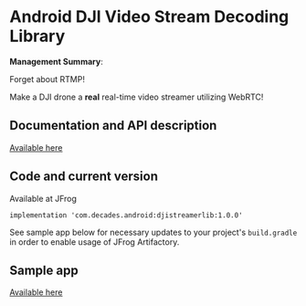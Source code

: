 # Android DJI Video Stream Decoding Library

**Management Summary**: 

Forget about RTMP! 

Make a DJI drone a **real** real-time video streamer utilizing WebRTC!


## Documentation and API description

[Available here](https://github.com/neilyoung/djistreamerlib/wiki)

## Code and current version

Available at JFrog

```
implementation 'com.decades.android:djistreamerlib:1.0.0'
```

See sample app below for necessary updates to your project's `build.gradle` in order to enable usage of JFrog Artifactory.


## Sample app

[Available here](https://github.com/neilyoung/android-videostreamdecodingsample-webrtc)
